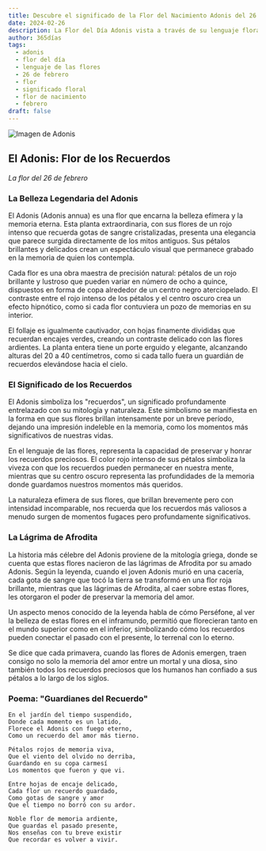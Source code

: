 ```yaml
---
title: Descubre el significado de la Flor del Nacimiento Adonis del 26 de febrero
date: 2024-02-26
description: La Flor del Día Adonis vista a través de su lenguaje floral e historias
author: 365días
tags:
  - adonis
  - flor del día
  - lenguaje de las flores
  - 26 de febrero
  - flor
  - significado floral
  - flor de nacimiento
  - febrero
draft: false
---
```


![Imagen de Adonis](https://cdn.pixabay.com/photo/2016/04/12/17/25/pheasants-eye-1324890_1280.jpg#center#center)


## El Adonis: Flor de los Recuerdos
*La flor del 26 de febrero*

### La Belleza Legendaria del Adonis

El Adonis (Adonis annua) es una flor que encarna la belleza efímera y la memoria eterna. Esta planta extraordinaria, con sus flores de un rojo intenso que recuerda gotas de sangre cristalizadas, presenta una elegancia que parece surgida directamente de los mitos antiguos. Sus pétalos brillantes y delicados crean un espectáculo visual que permanece grabado en la memoria de quien los contempla.

Cada flor es una obra maestra de precisión natural: pétalos de un rojo brillante y lustroso que pueden variar en número de ocho a quince, dispuestos en forma de copa alrededor de un centro negro aterciopelado. El contraste entre el rojo intenso de los pétalos y el centro oscuro crea un efecto hipnótico, como si cada flor contuviera un pozo de memorias en su interior.

El follaje es igualmente cautivador, con hojas finamente divididas que recuerdan encajes verdes, creando un contraste delicado con las flores ardientes. La planta entera tiene un porte erguido y elegante, alcanzando alturas del 20 a 40 centímetros, como si cada tallo fuera un guardián de recuerdos elevándose hacia el cielo.

### El Significado de los Recuerdos

El Adonis simboliza los "recuerdos", un significado profundamente entrelazado con su mitología y naturaleza. Este simbolismo se manifiesta en la forma en que sus flores brillan intensamente por un breve período, dejando una impresión indeleble en la memoria, como los momentos más significativos de nuestras vidas.

En el lenguaje de las flores, representa la capacidad de preservar y honrar los recuerdos preciosos. El color rojo intenso de sus pétalos simboliza la viveza con que los recuerdos pueden permanecer en nuestra mente, mientras que su centro oscuro representa las profundidades de la memoria donde guardamos nuestros momentos más queridos.

La naturaleza efímera de sus flores, que brillan brevemente pero con intensidad incomparable, nos recuerda que los recuerdos más valiosos a menudo surgen de momentos fugaces pero profundamente significativos.

### La Lágrima de Afrodita

La historia más célebre del Adonis proviene de la mitología griega, donde se cuenta que estas flores nacieron de las lágrimas de Afrodita por su amado Adonis. Según la leyenda, cuando el joven Adonis murió en una cacería, cada gota de sangre que tocó la tierra se transformó en una flor roja brillante, mientras que las lágrimas de Afrodita, al caer sobre estas flores, les otorgaron el poder de preservar la memoria del amor.

Un aspecto menos conocido de la leyenda habla de cómo Perséfone, al ver la belleza de estas flores en el inframundo, permitió que florecieran tanto en el mundo superior como en el inferior, simbolizando cómo los recuerdos pueden conectar el pasado con el presente, lo terrenal con lo eterno.

Se dice que cada primavera, cuando las flores de Adonis emergen, traen consigo no solo la memoria del amor entre un mortal y una diosa, sino también todos los recuerdos preciosos que los humanos han confiado a sus pétalos a lo largo de los siglos.

### Poema: "Guardianes del Recuerdo"

```
En el jardín del tiempo suspendido,
Donde cada momento es un latido,
Florece el Adonis con fuego eterno,
Como un recuerdo del amor más tierno.

Pétalos rojos de memoria viva,
Que el viento del olvido no derriba,
Guardando en su copa carmesí
Los momentos que fueron y que vi.

Entre hojas de encaje delicado,
Cada flor un recuerdo guardado,
Como gotas de sangre y amor
Que el tiempo no borró con su ardor.

Noble flor de memoria ardiente,
Que guardas el pasado presente,
Nos enseñas con tu breve existir
Que recordar es volver a vivir.
```
